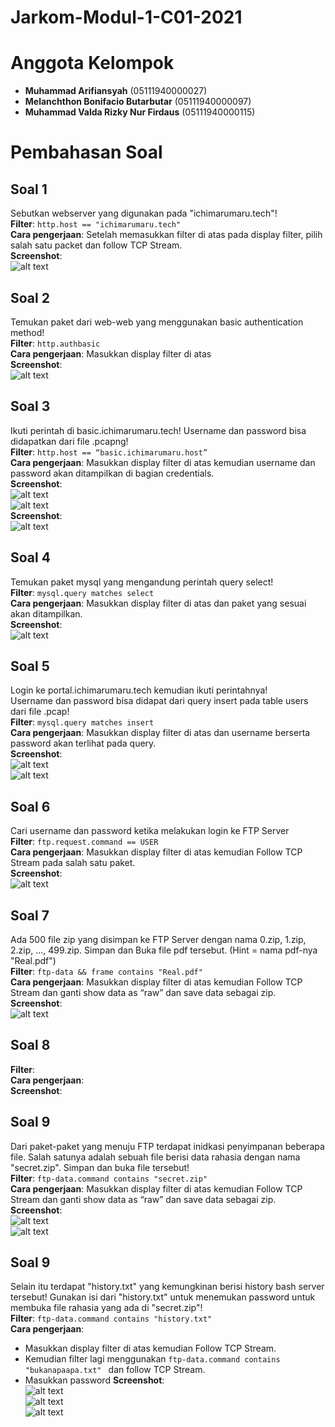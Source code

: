 # Jarkom-Modul-1-C01-2021

# Anggota Kelompok
- **Muhammad Arifiansyah** (05111940000027)
- **Melanchthon Bonifacio Butarbutar** (05111940000097)
- **Muhammad Valda Rizky Nur Firdaus** (05111940000115)

# Pembahasan Soal
## Soal 1
Sebutkan webserver yang digunakan pada "ichimarumaru.tech"! <br>
**Filter**: ```http.host == "ichimarumaru.tech"``` <br>
**Cara pengerjaan**: Setelah memasukkan filter di atas pada display filter, pilih salah satu packet dan follow TCP Stream. <br>
**Screenshot**: <br>
![alt text](https://github.com/Kyu-u/Jarkom-Modul-1-C01-2021/blob/main/images/soal1.png) <br>
## Soal 2
Temukan paket dari web-web yang menggunakan basic authentication method! <br>
**Filter**: ```http.authbasic``` <br>
**Cara pengerjaan**: Masukkan display filter di atas <br>
**Screenshot**: <br>
![alt text](https://github.com/Kyu-u/Jarkom-Modul-1-C01-2021/blob/main/images/soal2.png) <br>
## Soal 3
 Ikuti perintah di basic.ichimarumaru.tech! Username dan password bisa didapatkan dari file .pcapng! <br>
**Filter**: ```http.host == “basic.ichimarumaru.host”``` <br>
**Cara pengerjaan**: Masukkan display filter di atas kemudian username dan password akan ditampilkan di bagian credentials. <br>
**Screenshot**: <br>
![alt text](https://github.com/Kyu-u/Jarkom-Modul-1-C01-2021/blob/main/images/soal3a.png) <br>
![alt text](https://github.com/Kyu-u/Jarkom-Modul-1-C01-2021/blob/main/images/soal3b.png) <br>
**Screenshot**: <br>
![alt text](https://github.com/Kyu-u/Jarkom-Modul-1-C01-2021/blob/main/images/soal2.png) <br>
## Soal 4
 Temukan paket mysql yang mengandung perintah query select! <br>
**Filter**: ```mysql.query matches select``` <br>
**Cara pengerjaan**: Masukkan display filter di atas dan paket yang sesuai akan ditampilkan. <br>
**Screenshot**: <br>
![alt text](https://github.com/Kyu-u/Jarkom-Modul-1-C01-2021/blob/main/images/soal4.png) <br>
## Soal 5
Login ke portal.ichimarumaru.tech kemudian ikuti perintahnya! <br>
Username dan password bisa didapat dari query insert pada table users dari file .pcap! <br>
**Filter**: ```mysql.query matches insert``` <br>
**Cara pengerjaan**: Masukkan display filter di atas dan username berserta password akan terlihat pada query. <br>
**Screenshot**: <br>
![alt text](https://github.com/Kyu-u/Jarkom-Modul-1-C01-2021/blob/main/images/soal5a.png) <br>
![alt text](https://github.com/Kyu-u/Jarkom-Modul-1-C01-2021/blob/main/images/soal5b.png) <br>
## Soal 6
Cari username dan password ketika melakukan login ke FTP Server <br>
**Filter**: ```ftp.request.command == USER``` <br>
**Cara pengerjaan**: Masukkan display filter di atas kemudian Follow TCP Stream pada salah satu paket. <br>
**Screenshot**: <br>
![alt text](https://github.com/Kyu-u/Jarkom-Modul-1-C01-2021/blob/main/images/soal6.png) <br>
## Soal 7
Ada 500 file zip yang disimpan ke FTP Server dengan nama 0.zip, 1.zip, 2.zip, ..., 499.zip. Simpan dan Buka file pdf tersebut. (Hint = nama pdf-nya "Real.pdf") <br>
**Filter**: ```ftp-data && frame contains "Real.pdf"``` <br>
**Cara pengerjaan**: Masukkan display filter di atas kemudian Follow TCP Stream dan ganti show data as “raw” dan save data sebagai zip. <br>
**Screenshot**: <br>
![alt text](https://github.com/Kyu-u/Jarkom-Modul-1-C01-2021/blob/main/images/soal7.png) <br>
## Soal 8
**Filter**:  <br>
**Cara pengerjaan**: <br>
**Screenshot**: <br>
## Soal 9
Dari paket-paket yang menuju FTP terdapat inidkasi penyimpanan beberapa file. Salah satunya adalah sebuah file berisi data rahasia dengan nama "secret.zip". Simpan dan buka file tersebut! <br>
**Filter**: ```ftp-data.command contains "secret.zip"``` <br>
**Cara pengerjaan**: Masukkan display filter di atas kemudian Follow TCP Stream dan ganti show data as “raw” dan save data sebagai zip. <br>
**Screenshot**: <br>
![alt text](https://github.com/Kyu-u/Jarkom-Modul-1-C01-2021/blob/main/images/soal9a.png) <br>
![alt text](https://github.com/Kyu-u/Jarkom-Modul-1-C01-2021/blob/main/images/soal9b.png) <br>
## Soal 9
Selain itu terdapat "history.txt" yang kemungkinan berisi history bash server tersebut! Gunakan isi dari "history.txt" untuk menemukan password untuk membuka file rahasia yang ada di "secret.zip"! <br>
**Filter**: ```ftp-data.command contains "history.txt"``` <br>
**Cara pengerjaan**:
- Masukkan display filter di atas kemudian Follow TCP Stream.
- Kemudian filter lagi menggunakan ```ftp-data.command contains "bukanapaapa.txt" ``` dan follow TCP Stream.
- Masukkan password
**Screenshot**: <br>
![alt text](https://github.com/Kyu-u/Jarkom-Modul-1-C01-2021/blob/main/images/soal10a.png) <br>
![alt text](https://github.com/Kyu-u/Jarkom-Modul-1-C01-2021/blob/main/images/soal10b.png) <br>
![alt text](https://github.com/Kyu-u/Jarkom-Modul-1-C01-2021/blob/main/images/soal10c.png) <br>








